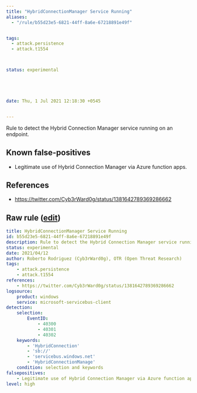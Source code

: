 ```yaml
---
title: "HybridConnectionManager Service Running"
aliases:
  - "/rule/b55d23e5-6821-44ff-8a6e-67218891e49f"


tags:
  - attack.persistence
  - attack.t1554



status: experimental





date: Thu, 1 Jul 2021 12:18:30 +0545


---
```


Rule to detect the Hybrid Connection Manager service running on an endpoint.

<!--more-->


## Known false-positives

* Legitimate use of Hybrid Connection Manager via Azure function apps.



## References

* https://twitter.com/Cyb3rWard0g/status/1381642789369286662


## Raw rule ([edit](https://github.com/SigmaHQ/sigma/edit/master/rules/windows/builtin/servicebus/win_hybridconnectionmgr_svc_running.yml))
```yaml
title: HybridConnectionManager Service Running
id: b55d23e5-6821-44ff-8a6e-67218891e49f
description: Rule to detect the Hybrid Connection Manager service running on an endpoint.
status: experimental
date: 2021/04/12
author: Roberto Rodriguez (Cyb3rWard0g), OTR (Open Threat Research)
tags:
    - attack.persistence
    - attack.t1554 
references:
    - https://twitter.com/Cyb3rWard0g/status/1381642789369286662
logsource:
    product: windows
    service: microsoft-servicebus-client
detection:
    selection:
        EventID:
            - 40300
            - 40301
            - 40302
    keywords:
        - 'HybridConnection'
        - 'sb://'
        - 'servicebus.windows.net'
        - 'HybridConnectionManage'
    condition: selection and keywords
falsepositives:
    - Legitimate use of Hybrid Connection Manager via Azure function apps.
level: high

```
